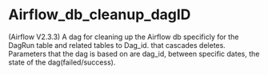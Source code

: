 # Airflow_db_cleanup_dagID
(Airflow V2.3.3) A dag for cleaning up the Airflow db specificly for the DagRun table and related tables to Dag_id. that cascades deletes.  Parameters that the dag is based on are dag_id, between specific dates, the state of the dag(failed/success).
